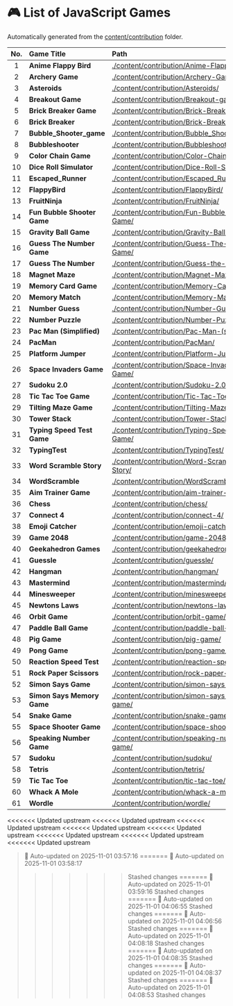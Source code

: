# 🎮 List of JavaScript Games

Automatically generated from the [content/contribution](./content/contribution) folder.

| No. | Game Title | Path |
|:--:|:----------------|:----------------------------|
| 1 | **Anime Flappy Bird** | [./content/contribution/Anime-Flappy-Bird/](./content/contribution/Anime-Flappy-Bird/) |
| 2 | **Archery Game** | [./content/contribution/Archery-Game/](./content/contribution/Archery-Game/) |
| 3 | **Asteroids** | [./content/contribution/Asteroids/](./content/contribution/Asteroids/) |
| 4 | **Breakout Game** | [./content/contribution/Breakout-game/](./content/contribution/Breakout-game/) |
| 5 | **Brick Breaker Game** | [./content/contribution/Brick-Breaker-Game/](./content/contribution/Brick-Breaker-Game/) |
| 6 | **Brick Breaker** | [./content/contribution/Brick-Breaker/](./content/contribution/Brick-Breaker/) |
| 7 | **Bubble_Shooter_game** | [./content/contribution/Bubble_Shooter_game/](./content/contribution/Bubble_Shooter_game/) |
| 8 | **Bubbleshooter** | [./content/contribution/Bubbleshooter/](./content/contribution/Bubbleshooter/) |
| 9 | **Color Chain Game** | [./content/contribution/Color-Chain-game/](./content/contribution/Color-Chain-game/) |
| 10 | **Dice Roll Simulator** | [./content/contribution/Dice-Roll-Simulator/](./content/contribution/Dice-Roll-Simulator/) |
| 11 | **Escaped_Runner** | [./content/contribution/Escaped_Runner/](./content/contribution/Escaped_Runner/) |
| 12 | **FlappyBird** | [./content/contribution/FlappyBird/](./content/contribution/FlappyBird/) |
| 13 | **FruitNinja** | [./content/contribution/FruitNinja/](./content/contribution/FruitNinja/) |
| 14 | **Fun Bubble Shooter Game** | [./content/contribution/Fun-Bubble-Shooter-Game/](./content/contribution/Fun-Bubble-Shooter-Game/) |
| 15 | **Gravity Ball Game** | [./content/contribution/Gravity-Ball-Game/](./content/contribution/Gravity-Ball-Game/) |
| 16 | **Guess The Number Game** | [./content/contribution/Guess-The-Number-Game/](./content/contribution/Guess-The-Number-Game/) |
| 17 | **Guess The Number** | [./content/contribution/Guess-the-number/](./content/contribution/Guess-the-number/) |
| 18 | **Magnet Maze** | [./content/contribution/Magnet-Maze/](./content/contribution/Magnet-Maze/) |
| 19 | **Memory Card Game** | [./content/contribution/Memory-Card-Game/](./content/contribution/Memory-Card-Game/) |
| 20 | **Memory Match** | [./content/contribution/Memory-Match/](./content/contribution/Memory-Match/) |
| 21 | **Number Guess** | [./content/contribution/Number-Guess/](./content/contribution/Number-Guess/) |
| 22 | **Number Puzzle** | [./content/contribution/Number-Puzzle/](./content/contribution/Number-Puzzle/) |
| 23 | **Pac Man (Simplified)** | [./content/contribution/Pac-Man-(simplified)/](./content/contribution/Pac-Man-(simplified)/) |
| 24 | **PacMan** | [./content/contribution/PacMan/](./content/contribution/PacMan/) |
| 25 | **Platform Jumper** | [./content/contribution/Platform-Jumper/](./content/contribution/Platform-Jumper/) |
| 26 | **Space Invaders Game** | [./content/contribution/Space-Invaders-Game/](./content/contribution/Space-Invaders-Game/) |
| 27 | **Sudoku 2.0** | [./content/contribution/Sudoku-2.0/](./content/contribution/Sudoku-2.0/) |
| 28 | **Tic Tac Toe Game** | [./content/contribution/Tic-Tac-Toe-Game/](./content/contribution/Tic-Tac-Toe-Game/) |
| 29 | **Tilting Maze Game** | [./content/contribution/Tilting-Maze-Game/](./content/contribution/Tilting-Maze-Game/) |
| 30 | **Tower Stack** | [./content/contribution/Tower-Stack/](./content/contribution/Tower-Stack/) |
| 31 | **Typing Speed Test Game** | [./content/contribution/Typing-Speed-Test-Game/](./content/contribution/Typing-Speed-Test-Game/) |
| 32 | **TypingTest** | [./content/contribution/TypingTest/](./content/contribution/TypingTest/) |
| 33 | **Word Scramble Story** | [./content/contribution/Word-Scramble-Story/](./content/contribution/Word-Scramble-Story/) |
| 34 | **WordScramble** | [./content/contribution/WordScramble/](./content/contribution/WordScramble/) |
| 35 | **Aim Trainer Game** | [./content/contribution/aim-trainer-game/](./content/contribution/aim-trainer-game/) |
| 36 | **Chess** | [./content/contribution/chess/](./content/contribution/chess/) |
| 37 | **Connect 4** | [./content/contribution/connect-4/](./content/contribution/connect-4/) |
| 38 | **Emoji Catcher** | [./content/contribution/emoji-catcher/](./content/contribution/emoji-catcher/) |
| 39 | **Game 2048** | [./content/contribution/game-2048/](./content/contribution/game-2048/) |
| 40 | **Geekahedron Games** | [./content/contribution/geekahedron-games/](./content/contribution/geekahedron-games/) |
| 41 | **Guessle** | [./content/contribution/guessle/](./content/contribution/guessle/) |
| 42 | **Hangman** | [./content/contribution/hangman/](./content/contribution/hangman/) |
| 43 | **Mastermind** | [./content/contribution/mastermind/](./content/contribution/mastermind/) |
| 44 | **Minesweeper** | [./content/contribution/minesweeper/](./content/contribution/minesweeper/) |
| 45 | **Newtons Laws** | [./content/contribution/newtons-laws/](./content/contribution/newtons-laws/) |
| 46 | **Orbit Game** | [./content/contribution/orbit-game/](./content/contribution/orbit-game/) |
| 47 | **Paddle Ball Game** | [./content/contribution/paddle-ball-game/](./content/contribution/paddle-ball-game/) |
| 48 | **Pig Game** | [./content/contribution/pig-game/](./content/contribution/pig-game/) |
| 49 | **Pong Game** | [./content/contribution/pong-game/](./content/contribution/pong-game/) |
| 50 | **Reaction Speed Test** | [./content/contribution/reaction-speed-test/](./content/contribution/reaction-speed-test/) |
| 51 | **Rock Paper Scissors** | [./content/contribution/rock-paper-scissors/](./content/contribution/rock-paper-scissors/) |
| 52 | **Simon Says Game** | [./content/contribution/simon-says-game/](./content/contribution/simon-says-game/) |
| 53 | **Simon Says Memory Game** | [./content/contribution/simon-says-memory-game/](./content/contribution/simon-says-memory-game/) |
| 54 | **Snake Game** | [./content/contribution/snake-game/](./content/contribution/snake-game/) |
| 55 | **Space Shooter Game** | [./content/contribution/space-shooter-game/](./content/contribution/space-shooter-game/) |
| 56 | **Speaking Number Game** | [./content/contribution/speaking-number-game/](./content/contribution/speaking-number-game/) |
| 57 | **Sudoku** | [./content/contribution/sudoku/](./content/contribution/sudoku/) |
| 58 | **Tetris** | [./content/contribution/tetris/](./content/contribution/tetris/) |
| 59 | **Tic Tac Toe** | [./content/contribution/tic-tac-toe/](./content/contribution/tic-tac-toe/) |
| 60 | **Whack A Mole** | [./content/contribution/whack-a-mole/](./content/contribution/whack-a-mole/) |
| 61 | **Wordle** | [./content/contribution/wordle/](./content/contribution/wordle/) |

<<<<<<< Updated upstream
<<<<<<< Updated upstream
<<<<<<< Updated upstream
<<<<<<< Updated upstream
<<<<<<< Updated upstream
<<<<<<< Updated upstream
<<<<<<< Updated upstream
<<<<<<< Updated upstream
> 🧩 Auto-updated on 2025-11-01 03:57:16
=======
> 🧩 Auto-updated on 2025-11-01 03:58:17
>>>>>>> Stashed changes
=======
> 🧩 Auto-updated on 2025-11-01 03:59:16
>>>>>>> Stashed changes
=======
> 🧩 Auto-updated on 2025-11-01 04:06:55
>>>>>>> Stashed changes
=======
> 🧩 Auto-updated on 2025-11-01 04:06:56
>>>>>>> Stashed changes
=======
> 🧩 Auto-updated on 2025-11-01 04:08:18
>>>>>>> Stashed changes
=======
> 🧩 Auto-updated on 2025-11-01 04:08:35
>>>>>>> Stashed changes
=======
> 🧩 Auto-updated on 2025-11-01 04:08:37
>>>>>>> Stashed changes
=======
> 🧩 Auto-updated on 2025-11-01 04:08:53
>>>>>>> Stashed changes
